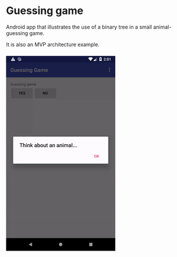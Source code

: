 # Guessing game

Android app that illustrates the use of a binary tree in a small animal-guessing game.

It is also an MVP architecture example.

###

<img src="game.gif" width="300"/>

